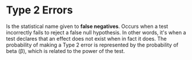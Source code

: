# Type 2 Errors
Is the statistical name given to **false negatives**. Occurs when a test incorrectly fails to reject a false null hypothesis. In other words, it's when a test declares that an effect does not exist when in fact it does. The probability of making a Type 2 error is represented by the probability of beta (β), which is related to the power of the test.